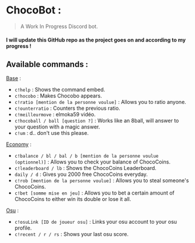 # ChocoBot :
> A Work In Progress Discord bot. 

#### I will update this GitHub repo as the project goes on and according to my progress !

## Available commands :

<ins>Base</ins> :

* `c!help` : Shows the command embed.
* `c!hocobo` : Makes Chocobo appears.
* `c!ratio [mention de la personne voulue]` : Allows you to ratio anyone.
* `c!ounterratio` : Counters the previous ratio.
* `c!meilleurmove` : elmoka59 vidéo.
* `c!hocoball / ball [question ?]` : Works like an 8ball, will answer to your question with a magic answer.
* `c!um` : d.. don't use this please.

<ins>Economy</ins> :

* `c!balance / bl / bal / b [mention de la personne voulue (optionnel)]` : Allows you to check your balance of ChocoCoins.
* `c!leaderboard / lb` : Shows the ChocoCoins Leaderboard.
* `daily / d` : Gives you 2000 free ChocoCoins everyday.
* `c!rob [mention de la personne voulue]` : Allows you to steal someone's ChocoCoins.
* `c!bet [somme mise en jeu]` : Allows you to bet a certain amount of ChocoCoins to either win its double or lose it all.

<ins>Osu</ins> :

* `c!osuLink [ID de joueur osu]` : Links your osu account to your osu profile.
* `c!recent / r / rs` : Shows your last osu score.
